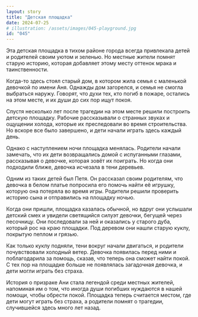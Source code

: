 ```yaml
---
layout: story
title: "Детская площадка"
date: 2024-07-25
# illustration: /assets/images/045-playground.jpg
id: "045"
---
```


Эта детская площадка в тихом районе города всегда привлекала детей и родителей своим уютом и зеленью. Но местные жители помнят старую историю, которая добавляет этому месту оттенок мрака и таинственности.

Когда-то здесь стоял старый дом, в котором жила семья с маленькой девочкой по имени Аня. Однажды дом загорелся, и семья не смогла выбраться наружу. Говорят, что духи тех, кто погиб в пожаре, остались на этом месте, и их души до сих пор ищут покоя.

Спустя несколько лет после трагедии на этом месте решили построить детскую площадку. Рабочие рассказывали о странных звуках и ощущении холода, которые их преследовали во время строительства. Но вскоре все было завершено, и дети начали играть здесь каждый день.

Однако с наступлением ночи площадка менялась. Родители начали замечать, что их дети возвращались домой с испуганными глазами, рассказывая о девочке, которая зовёт их поиграть. Но когда они подходили ближе, девочка исчезала в тени деревьев.

Одним из таких детей был Петя. Он рассказал своим родителям, что девочка в белом платье попросила его помочь найти её игрушку, которую она потеряла во время игры. Родители решили проверить историю сына и отправились на площадку ночью.

Когда они пришли, площадка казалась обычной, но вдруг они услышали детский смех и увидели светящийся силуэт девочки, бегущей через песочницу. Они последовали за ней и оказались у старого дуба, который рос на краю площадки. Под деревом они нашли старую куклу, покрытую пеплом и грязью.

Как только куклу подняли, тени вокруг начали двигаться, и родители почувствовали холодный ветер. Девочка появилась перед ними и поблагодарила за помощь, сказав, что теперь она сможет найти покой. С тех пор на площадке больше не появлялась загадочная девочка, и дети могли играть без страха.

История о призраке Ани стала легендой среди местных жителей, напоминая им о том, что иногда души погибших нуждаются в нашей помощи, чтобы обрести покой. Площадка теперь считается местом, где дети могут играть без страха, а родители помнят о трагедии, случившейся здесь много лет назад.